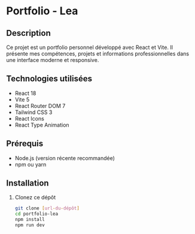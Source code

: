 # Portfolio - Lea

## Description
Ce projet est un portfolio personnel développé avec React et Vite. Il présente mes compétences, projets et informations professionnelles dans une interface moderne et responsive.

## Technologies utilisées
- React 18
- Vite 5
- React Router DOM 7
- Tailwind CSS 3
- React Icons
- React Type Animation

## Prérequis
- Node.js (version récente recommandée)
- npm ou yarn

## Installation
1. Clonez ce dépôt
   ```bash
   git clone [url-du-dépôt]
   cd portfolio-lea
   npm install
   npm run dev
